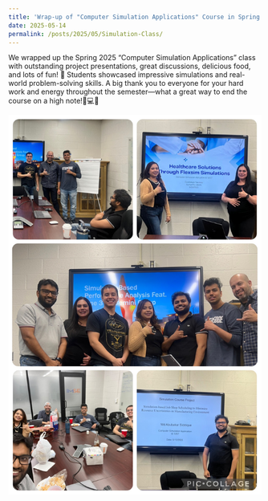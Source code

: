 ```yaml
---
title: 'Wrap-up of "Computer Simulation Applications" Course in Spring 2025!'
date: 2025-05-14
permalink: /posts/2025/05/Simulation-Class/
---
```


We wrapped up the Spring 2025 “Computer Simulation Applications” class with outstanding project presentations, great discussions, delicious food, and lots of fun! 🎉 Students showcased impressive simulations and real-world problem-solving skills. A big thank you to everyone for your hard work and energy throughout the semester—what a great way to end the course on a high note!👏💻🍕 <br/>

<img width="700" src="/images/Simulation_Class_2025.JPG" />


